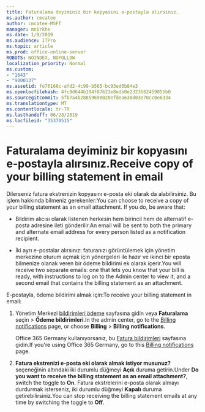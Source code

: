 ```yaml
---
title: Faturalama deyiminiz bir kopyasını e-postayla alırsınız.
ms.author: cmcatee
author: cmcatee-MSFT
manager: mnirkhe
ms.date: 1/9/2019
ms.audience: ITPro
ms.topic: article
ms.prod: office-online-server
ROBOTS: NOINDEX, NOFOLLOW
localization_priority: Normal
ms.custom:
- "1643"
- "9000137"
ms.assetid: fe76166c-afd2-4c99-b565-bc93ed6b84e3
ms.openlocfilehash: 4fc9d644b104f87623e8edb0e2323562459855b0
ms.sourcegitcommit: 5fb7a4b28859690020efdea630d03e70cc0e6334
ms.translationtype: MT
ms.contentlocale: tr-TR
ms.lasthandoff: 06/28/2019
ms.locfileid: "35370515"
---
```

# <a name="receive-copy-of-your-billing-statement-in-email"></a><span data-ttu-id="c883f-102">Faturalama deyiminiz bir kopyasını e-postayla alırsınız.</span><span class="sxs-lookup"><span data-stu-id="c883f-102">Receive copy of your billing statement in email</span></span>

<span data-ttu-id="c883f-p101">Dilerseniz fatura ekstrenizin kopyasını e-posta eki olarak da alabilirsiniz. Bu işlem hakkında bilmeniz gerekenler:</span><span class="sxs-lookup"><span data-stu-id="c883f-p101">You can choose to receive a copy of your billing statement as an email attachment. If you do, be aware that:</span></span>
  
- <span data-ttu-id="c883f-105">Bildirim alıcısı olarak listenen herkesin hem birincil hem de alternatif e-posta adresine ileti gönderilir.</span><span class="sxs-lookup"><span data-stu-id="c883f-105">An email will be sent to both the primary and alternate email address for every person listed as a notification recipient.</span></span>

- <span data-ttu-id="c883f-106">İki ayrı e-postalar alırsınız: faturanızı görüntülemek için yönetim merkezine oturum açmak için yönergeleri ile hazır ve ikinci bir eposta bilmenize olanak veren bir ödeme bildirimi ek olarak içerir.</span><span class="sxs-lookup"><span data-stu-id="c883f-106">You will receive two separate emails: one that lets you know that your bill is ready, with instructions to log on to the Admin center to view it, and a second email that contains the billing statement as an attachment.</span></span>

<span data-ttu-id="c883f-107">E-postayla, ödeme bildirimi almak için:</span><span class="sxs-lookup"><span data-stu-id="c883f-107">To receive your billing statement in email:</span></span>
  
1. <span data-ttu-id="c883f-108">Yönetim Merkezi [bildirimleri ödeme](https://go.microsoft.com/fwlink/p/?linkid=853212) sayfasına gidin veya **Faturalama** seçin \> **Ödeme bildirimleri**.</span><span class="sxs-lookup"><span data-stu-id="c883f-108">In the admin center, go to the [Billing notifications](https://go.microsoft.com/fwlink/p/?linkid=853212) page, or choose **Billing** \> **Billing notifications**.</span></span>

    <span data-ttu-id="c883f-109">Office 365 Germany kullanıyorsanız, bu [Fatura bildirimleri](https://go.microsoft.com/fwlink/p/?linkid=853213) sayfasına gidin.</span><span class="sxs-lookup"><span data-stu-id="c883f-109">If you're using Office 365 Germany, go to this [Billing notifications](https://go.microsoft.com/fwlink/p/?linkid=853213) page.</span></span>

2. <span data-ttu-id="c883f-110">**Fatura ekstrenizi e-posta eki olarak almak istiyor musunuz?** seçeneğinin altındaki iki durumlu düğmeyi **Açık** duruma getirin.</span><span class="sxs-lookup"><span data-stu-id="c883f-110">Under **Do you want to receive the billing statement as an email attachment?**, switch the toggle to **On**.</span></span> <span data-ttu-id="c883f-111">Fatura ekstrelerini e-posta olarak almayı durdurmak isterseniz, iki durumlu düğmeyi **Kapalı** duruma getirebilirsiniz.</span><span class="sxs-lookup"><span data-stu-id="c883f-111">You can stop receiving the billing statement emails at any time by switching the toggle to **Off**.</span></span>
